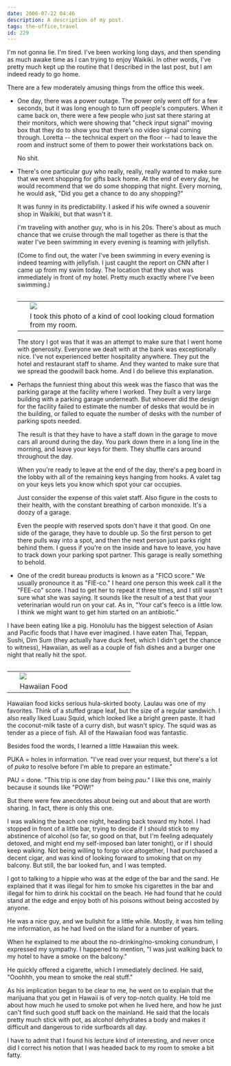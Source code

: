 ```yaml
---
date: 2006-07-22 04:46
description: A description of my post.
tags: the-office,travel
id: 229
---
```

I'm not gonna lie.  I'm tired.  I've been working long days, and then spending as much awake time as I can trying to enjoy Waikiki.  In other words, I've pretty much kept up the routine that I described in the last post, but I am indeed ready to go home.

There are a few moderately amusing things from the office this week.
<!--more-->
<ul><li>One day, there was a power outage.  The power only went off for a few seconds, but it was long enough to turn off people's computers.  When it came back on, there were a few people who just sat there staring at their monitors, which were showing that "check input signal" moving box that they do to show you that there's no video signal coming through.  Loretta -- the technical expert on the floor -- had to leave the room and instruct some of them to power their workstations back on.

No shit.</li>

<li>There's one particular guy who really, really, really wanted to make sure that we went shopping for gifts back home.  At the end of every day, he would recommend that we do some shopping that night.  Every morning, he would ask, "Did you get a chance to do any shopping?"

It was funny in its predictability.  I asked if his wife owned a souvenir shop in Waikiki, but that wasn't it.

I'm traveling with another guy, who is in his 20s.  There's about as much chance that we cruise through the mall together as there is that the water I've been swimming in every evening is teaming with jellyfish.

(Come to find out, the water I've been swimming in every evening is indeed teaming with jellyfish.  I just caught the report on CNN after I came up from my swim today.  The location that they shot was immediately in front of my hotel.  Pretty much exactly where I've been swimming.)

<table cellpadding="2" align="right"><tr><td width="5" rowspan="2"><spacer type="block" width="5" height="1"></td><td><img src="/img/hawaii-clouds.jpg"></td></tr><tr><td class="caption" >I took this photo of a kind of cool looking cloud formation from my room.</td></tr></table>

The story I got was that it was an attempt to make sure that I went home with generosity.  Everyone we dealt with at the bank was exceptionally nice.  I've not experienced better hospitality anywhere.  They put the hotel and restaurant staff to shame.  And they wanted to make sure that we spread the goodwill back home.  And I do believe this explanation.</li>

<li>Perhaps the funniest thing about this week was the fiasco that was the parking garage at the facility where I worked.  They built a very large building with a parking garage underneath.  But whoever did the design for the facility failed to estimate the number of desks that would be in the building, or failed to equate the number of desks with the number of parking spots needed.

The result is that they have to have a staff down in the garage to move cars all around during the day.  You park down there in a long line in the morning, and leave your keys for them.  They shuffle cars around throughout the day.

When you're ready to leave at the end of the day, there's a peg board in the lobby with all of the remaining keys hanging from hooks.  A valet tag on your keys lets you know which spot your car occupies.

Just consider the expense of this valet staff.  Also figure in the costs to their health, with the constant breathing of carbon monoxide.  It's a doozy of a garage.

Even the people with reserved spots don't have it that good.  On one side of the garage, they have to double up.  So the first person to get there pulls way into a spot, and then the next person just parks right behind them.  I guess if you're on the inside and have to leave, you have to track down your parking spot partner.  This garage is really something to behold.</li>

<li>One of the credit bureau products is known as a "FICO score."  We usually pronounce it as "FIE-co."  I heard one person this week call it the "FEE-co" score.  I had to get her to repeat it three times, and I still wasn't sure what she was saying.  It sounds like the result of a test that your veterinarian would run on your cat.  As in, "Your cat's feeco is a little low.  I think we might want to get him started on an antibiotic."</li></ul>

I have been eating like a pig.  Honolulu has the biggest selection of Asian and Pacific foods that I have ever imagined.  I have eaten Thai, Teppan, Sushi, Dim Sum (they actually have duck feet, which I didn't get the chance to witness), Hawaiian, as well as a couple of fish dishes and a burger one night that really hit the spot.

<table cellpadding="2" align="right"><tr><td width="5" rowspan="2"><spacer type="block" width="5" height="1"></td><td width="250" ><img src="/img/hawaiianfood.jpg"></td></tr><tr><td class="caption" width="250">Hawaiian Food</td></tr></table>

Hawaiian food kicks serious hula-skirted booty.  Laulau was one of my favorites.  Think of a stuffed grape leaf, but the size of a regular sandwich.  I also really liked Luau Squid, which looked like a bright green paste.  It had the coconut-milk taste of a curry dish, but wasn't spicy.  The squid was as tender as a piece of fish.  All of the Hawaiian food was fantastic.

Besides food the words, I learned a little Hawaiian this week.  

PUKA = holes in information.  "I've read over your request, but there's a lot of <i>puka</i> to resolve before I'm able to prepare an estimate."

PAU = done.  "This trip is one day from being <i>pau</i>."  I like this one, mainly because it sounds like "POW!"

But there were few anecdotes about being out and about that are worth sharing.  In fact, there is only this one.

I was walking the beach one night, heading back toward my hotel.  I had stopped in front of a little bar, trying to decide if I should stick to my abstinence of alcohol (so far, so good on that, but I'm feeling adequately detoxed, and might end my self-imposed ban later tonight), or if I should keep walking.  Not being willing to forgo vice altogether, I had purchased a decent cigar, and was kind of looking forward to smoking that on my balcony.  But still, the bar looked fun, and I was tempted.

I got to talking to a hippie who was at the edge of the bar and the sand.  He explained that it was illegal for him to smoke his cigarettes in the bar and illegal for him to drink his cocktail on the beach.  He had found that he could stand at the edge and enjoy both of his poisons without being accosted by anyone.

He was a nice guy, and we bullshit for a little while.  Mostly, it was him telling me information, as he had lived on the island for a number of years.  

When he explained to me about the no-drinking/no-smoking conundrum, I expressed my sympathy.  I happened to mention, "I was just walking back to my hotel to have a smoke on the balcony."

He quickly offered a cigarette, which I immediately declined.  He said, "Ooohhh, you mean to smoke the real stuff."

As his implication began to be clear to me, he went on to explain that the marijuana that you get in Hawaii is of very top-notch quality.  He told me about how much he used to smoke pot when he lived here, and how he just can't find such good stuff back on the mainland.  He said that the locals pretty much stick with pot, as alcohol dehydrates a body and makes it difficult and dangerous to ride surfboards all day.

I have to admit that I found his lecture kind of interesting, and never once did I correct his notion that I was headed back to my room to smoke a bit fatty.

